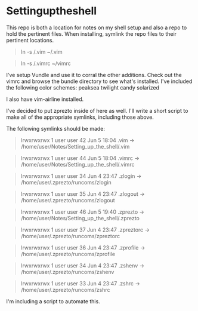 # Settinguptheshell

This repo is both a location for notes on my shell setup and also a repo to hold the pertinent files. When installing, symlink the repo files to their pertinent locations.

> ln -s <repo clone dir>/.vim ~/.vim

> ln -s <repo clone dir>/.vimrc ~/vimrc

I've setup Vundle and use it to corral the other additions.
Check out the vimrc and browse the bundle directory to see what's installed.
I've included the following color schemes:
peaksea
twilight
candy
solarized

I also have vim-airline installed.

I've decided to put zprezto inside of here as well. I'll write a short script to make all of the appropriate symlinks, including those above.

The following symlinks should be made:

>lrwxrwxrwx  1 user user    42 Jun  5 18:04 .vim -> /home/user/Notes/Setting_up_the_shell/.vim

>lrwxrwxrwx  1 user user    44 Jun  5 18:04 .vimrc -> /home/user/Notes/Setting_up_the_shell/.vimrc

>lrwxrwxrwx  1 user user    34 Jun  4 23:47 .zlogin -> /home/user/.zprezto/runcoms/zlogin

>lrwxrwxrwx  1 user user    35 Jun  4 23:47 .zlogout -> /home/user/.zprezto/runcoms/zlogout

>lrwxrwxrwx  1 user user    46 Jun  5 19:40 .zprezto -> /home/user/Notes/Setting_up_the_shell/.zprezto

>lrwxrwxrwx  1 user user    37 Jun  4 23:47 .zpreztorc -> /home/user/.zprezto/runcoms/zpreztorc

>lrwxrwxrwx  1 user user    36 Jun  4 23:47 .zprofile -> /home/user/.zprezto/runcoms/zprofile

>lrwxrwxrwx  1 user user    34 Jun  4 23:47 .zshenv -> /home/user/.zprezto/runcoms/zshenv

>lrwxrwxrwx  1 user user    33 Jun  4 23:47 .zshrc -> /home/user/.zprezto/runcoms/zshrc

I'm including a script to automate this.

